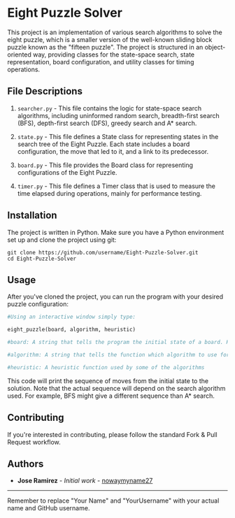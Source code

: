 

# Eight Puzzle Solver

This project is an implementation of various search algorithms to solve the eight puzzle, which is a smaller version of the well-known sliding block puzzle known as the "fifteen puzzle". The project is structured in an object-oriented way, providing classes for the state-space search, state representation, board configuration, and utility classes for timing operations.

## File Descriptions

1. `searcher.py` - This file contains the logic for state-space search algorithms, including uninformed random search, breadth-first search (BFS), depth-first search (DFS), greedy search and A* search.

2. `state.py` - This file defines a State class for representing states in the search tree of the Eight Puzzle. Each state includes a board configuration, the move that led to it, and a link to its predecessor.

3. `board.py` - This file provides the Board class for representing configurations of the Eight Puzzle.

4. `timer.py` - This file defines a Timer class that is used to measure the time elapsed during operations, mainly for performance testing.

## Installation

The project is written in Python. Make sure you have a Python environment set up and clone the project using git:

```
git clone https://github.com/username/Eight-Puzzle-Solver.git
cd Eight-Puzzle-Solver
```

## Usage

After you've cloned the project, you can run the program with your desired puzzle configuration:

```python
#Using an interactive window simply type:

eight_puzzle(board, algorithm, heuristic)

#board: A string that tells the program the initial state of a board. Here is an example "123506478", it's important to choose a string that can be solved. Not all initial states have a soultion.

#algorithm: A string that tells the function which algorithm to use for finding a solution

#heuristic: A heuristic function used by some of the algorithms
```

This code will print the sequence of moves from the initial state to the solution. Note that the actual sequence will depend on the search algorithm used. For example, BFS might give a different sequence than A* search.

## Contributing

If you're interested in contributing, please follow the standard Fork & Pull Request workflow.

## Authors

- **Jose Ramirez** - *Initial work* - [nowaymyname27](https://github.com/nowaymyname27)

---

Remember to replace "Your Name" and "YourUsername" with your actual name and GitHub username.
